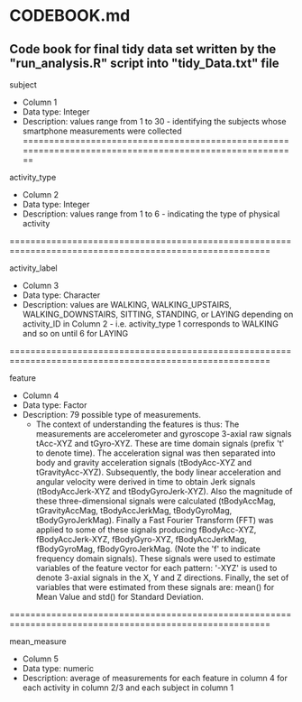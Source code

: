 # CODEBOOK.md
## Code book for final tidy data set written by the "run_analysis.R" script into "tidy_Data.txt" file

subject
  * Column 1
  * Data type: Integer
  * Description: values range from 1 to 30 - identifying the subjects whose smartphone measurements were collected
========================================================================================================

activity_type
  * Column 2
  * Data type: Integer
  * Description: values range from 1 to 6 - indicating the type of physical activity

========================================================================================================

activity_label
  * Column 3
  * Data type: Character
  * Description: values are WALKING, WALKING_UPSTAIRS, WALKING_DOWNSTAIRS, SITTING, STANDING, or LAYING depending on activity_ID in Column 2 - i.e. activity_type 1 corresponds to WALKING and so on until 6 for LAYING

========================================================================================================

feature
  * Column 4
  * Data type: Factor
  * Description: 79 possible type of measurements. 
    * The context of understanding the features is thus: The measurements are accelerometer and gyroscope 3-axial raw signals tAcc-XYZ and tGyro-XYZ. These are time domain signals (prefix 't' to denote time). The acceleration signal was then separated into body and gravity acceleration signals (tBodyAcc-XYZ and tGravityAcc-XYZ). Subsequently, the body linear acceleration and angular velocity were derived in time to obtain Jerk signals (tBodyAccJerk-XYZ and tBodyGyroJerk-XYZ). Also the magnitude of these three-dimensional signals were calculated (tBodyAccMag, tGravityAccMag, tBodyAccJerkMag, tBodyGyroMag, tBodyGyroJerkMag). Finally a Fast Fourier Transform (FFT) was applied to some of these signals producing fBodyAcc-XYZ, fBodyAccJerk-XYZ, fBodyGyro-XYZ, fBodyAccJerkMag, fBodyGyroMag, fBodyGyroJerkMag. (Note the 'f' to indicate frequency domain signals). These signals were used to estimate variables of the feature vector for each pattern: '-XYZ' is used to denote 3-axial signals in the X, Y and Z directions. Finally, the set of variables that were estimated from these signals are: mean() for Mean Value and std() for Standard Deviation.

========================================================================================================

mean_measure
  * Column 5
  * Data type: numeric
  * Description: average of measurements for each feature in column 4 for each activity in column 2/3 and each subject in column 1